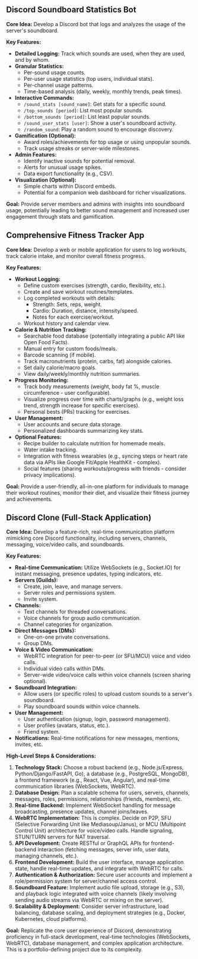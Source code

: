 ## Discord Soundboard Statistics Bot

**Core Idea:** Develop a Discord bot that logs and analyzes the usage of the server's soundboard.

**Key Features:**

*   **Detailed Logging:** Track which sounds are used, when they are used, and by whom.
*   **Granular Statistics:**
    *   Per-sound usage counts.
    *   Per-user usage statistics (top users, individual stats).
    *   Per-channel usage patterns.
    *   Time-based analysis (daily, weekly, monthly trends, peak times).
*   **Interactive Commands:**
    *   `/sound_stats [sound_name]`: Get stats for a specific sound.
    *   `/top_sounds [period]`: List most popular sounds.
    *   `/bottom_sounds [period]`: List least popular sounds.
    *   `/sound_user_stats [user]`: Show a user's soundboard activity.
    *   `/random_sound`: Play a random sound to encourage discovery.
*   **Gamification (Optional):**
    *   Award roles/achievements for top usage or using unpopular sounds.
    *   Track usage streaks or server-wide milestones.
*   **Admin Features:**
    *   Identify inactive sounds for potential removal.
    *   Alerts for unusual usage spikes.
    *   Data export functionality (e.g., CSV).
*   **Visualization (Optional):**
    *   Simple charts within Discord embeds.
    *   Potential for a companion web dashboard for richer visualizations.

**Goal:** Provide server members and admins with insights into soundboard usage, potentially leading to better sound management and increased user engagement through stats and gamification.

## Comprehensive Fitness Tracker App

**Core Idea:** Develop a web or mobile application for users to log workouts, track calorie intake, and monitor overall fitness progress.

**Key Features:**

*   **Workout Logging:**
    *   Define custom exercises (strength, cardio, flexibility, etc.).
    *   Create and save workout routines/templates.
    *   Log completed workouts with details:
        *   Strength: Sets, reps, weight.
        *   Cardio: Duration, distance, intensity/speed.
        *   Notes for each exercise/workout.
    *   Workout history and calendar view.
*   **Calorie & Nutrition Tracking:**
    *   Searchable food database (potentially integrating a public API like Open Food Facts).
    *   Manual entry for custom foods/meals.
    *   Barcode scanning (if mobile).
    *   Track macronutrients (protein, carbs, fat) alongside calories.
    *   Set daily calorie/macro goals.
    *   View daily/weekly/monthly nutrition summaries.
*   **Progress Monitoring:**
    *   Track body measurements (weight, body fat %, muscle circumference - user configurable).
    *   Visualize progress over time with charts/graphs (e.g., weight loss trend, strength increase for specific exercises).
    *   Personal bests (PRs) tracking for exercises.
*   **User Management:**
    *   User accounts and secure data storage.
    *   Personalized dashboards summarizing key stats.
*   **Optional Features:**
    *   Recipe builder to calculate nutrition for homemade meals.
    *   Water intake tracking.
    *   Integration with fitness wearables (e.g., syncing steps or heart rate data via APIs like Google Fit/Apple HealthKit - complex).
    *   Social features (sharing workouts/progress with friends - consider privacy implications).

**Goal:** Provide a user-friendly, all-in-one platform for individuals to manage their workout routines, monitor their diet, and visualize their fitness journey and achievements.

## Discord Clone (Full-Stack Application)

**Core Idea:** Develop a feature-rich, real-time communication platform mimicking core Discord functionality, including servers, channels, messaging, voice/video calls, and soundboards.

**Key Features:**

*   **Real-time Communication:** Utilize WebSockets (e.g., Socket.IO) for instant messaging, presence updates, typing indicators, etc.
*   **Servers (Guilds):**
    *   Create, join, leave, and manage servers.
    *   Server roles and permissions system.
    *   Invite system.
*   **Channels:**
    *   Text channels for threaded conversations.
    *   Voice channels for group audio communication.
    *   Channel categories for organization.
*   **Direct Messages (DMs):**
    *   One-on-one private conversations.
    *   Group DMs.
*   **Voice & Video Communication:**
    *   WebRTC integration for peer-to-peer (or SFU/MCU) voice and video calls.
    *   Individual video calls within DMs.
    *   Server-wide video/voice calls within voice channels (screen sharing optional).
*   **Soundboard Integration:**
    *   Allow users (or specific roles) to upload custom sounds to a server's soundboard.
    *   Play soundboard sounds within voice channels.
*   **User Management:**
    *   User authentication (signup, login, password management).
    *   User profiles (avatars, status, etc.).
    *   Friend system.
*   **Notifications:** Real-time notifications for new messages, mentions, invites, etc.

**High-Level Steps & Considerations:**

1.  **Technology Stack:** Choose a robust backend (e.g., Node.js/Express, Python/Django/FastAPI, Go), a database (e.g., PostgreSQL, MongoDB), a frontend framework (e.g., React, Vue, Angular), and real-time communication libraries (WebSockets, WebRTC).
2.  **Database Design:** Plan a scalable schema for users, servers, channels, messages, roles, permissions, relationships (friends, members), etc.
3.  **Real-time Backend:** Implement WebSocket handling for message broadcasting, presence updates, channel joins/leaves.
4.  **WebRTC Implementation:** This is complex. Decide on P2P, SFU (Selective Forwarding Unit like Mediasoup/Janus), or MCU (Multipoint Control Unit) architecture for voice/video calls. Handle signaling, STUN/TURN servers for NAT traversal.
5.  **API Development:** Create RESTful or GraphQL APIs for frontend-backend interaction (fetching messages, server info, user data, managing channels, etc.).
6.  **Frontend Development:** Build the user interface, manage application state, handle real-time updates, and integrate with WebRTC for calls.
7.  **Authentication & Authorization:** Secure user accounts and implement a role/permission system for server/channel access control.
8.  **Soundboard Feature:** Implement audio file upload, storage (e.g., S3), and playback logic integrated with voice channels (likely involving sending audio streams via WebRTC or mixing on the server).
9.  **Scalability & Deployment:** Consider server infrastructure, load balancing, database scaling, and deployment strategies (e.g., Docker, Kubernetes, cloud platforms).

**Goal:** Replicate the core user experience of Discord, demonstrating proficiency in full-stack development, real-time technologies (WebSockets, WebRTC), database management, and complex application architecture. This is a portfolio-defining project due to its complexity.
